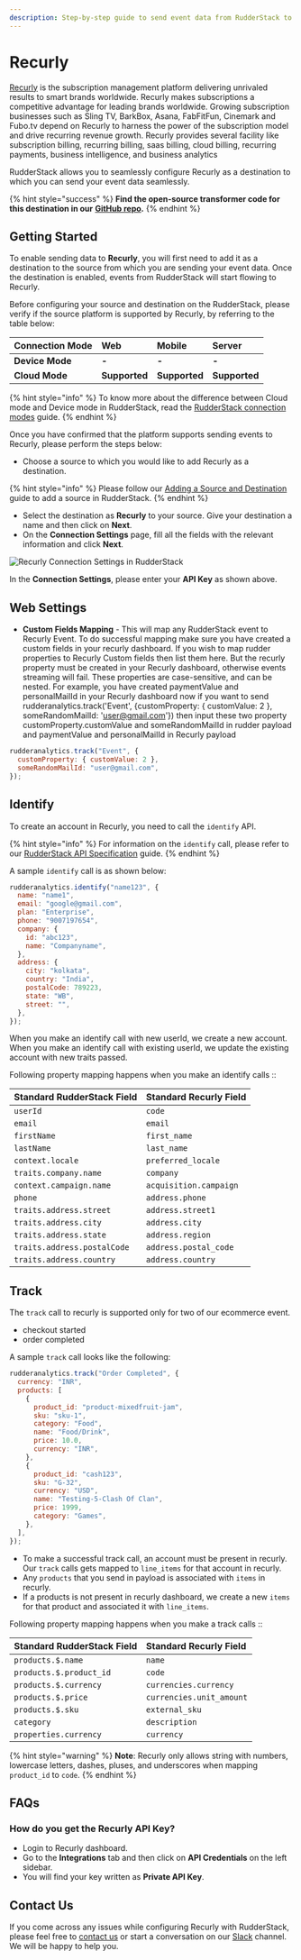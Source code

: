 ```yaml
---
description: Step-by-step guide to send event data from RudderStack to Recurly.
---
```


# Recurly

[Recurly](https://recurly.com/) is the subscription management platform delivering unrivaled results to smart brands worldwide. Recurly makes subscriptions a competitive advantage for leading brands worldwide. Growing subscription businesses such as Sling TV, BarkBox, Asana, FabFitFun, Cinemark and Fubo.tv depend on Recurly to harness the power of the subscription model and drive recurring revenue growth. Recurly provides several facility like subscription billing, recurring billing, saas billing, cloud billing, recurring payments, business intelligence, and business analytics

RudderStack allows you to seamlessly configure Recurly as a destination to which you can send your event data seamlessly.

{% hint style="success" %}
**Find the open-source transformer code for this destination in our** [**GitHub repo**](https://github.com/rudderlabs/rudder-transformer/tree/master/v0/destinations/recurly)**.**
{% endhint %}

## Getting Started

To enable sending data to **Recurly**, you will first need to add it as a destination to the source from which you are sending your event data. Once the destination is enabled, events from RudderStack will start flowing to Recurly.

Before configuring your source and destination on the RudderStack, please verify if the source platform is supported by Recurly, by referring to the table below:

| **Connection Mode** | Web           | Mobile        | Server        |
| :------------------ | :------------ | :------------ | :------------ |
| **Device Mode**     | **-**         | **-**         | **-**         |
| **Cloud Mode**      | **Supported** | **Supported** | **Supported** |

{% hint style="info" %}
To know more about the difference between Cloud mode and Device mode in RudderStack, read the [RudderStack connection modes](https://docs.rudderstack.com/get-started/rudderstack-connection-modes) guide.
{% endhint %}

Once you have confirmed that the platform supports sending events to Recurly, please perform the steps below:

- Choose a source to which you would like to add Recurly as a destination.

{% hint style="info" %}
Please follow our [Adding a Source and Destination](https://docs.rudderstack.com/how-to-guides/adding-source-and-destination-rudderstack) guide to add a source in RudderStack.
{% endhint %}

- Select the destination as **Recurly** to your source. Give your destination a name and then click on **Next**.
- On the **Connection Settings** page, fill all the fields with the relevant information and click **Next**.

![Recurly Connection Settings in RudderStack](../.gitbook/assets/recurly.png)

In the **Connection Settings**, please enter your **API Key** as shown above.

## Web Settings

- **Custom Fields Mapping** - This will map any RudderStack event to Recurly Event. To do successful mapping make sure you have created a custom fields in your recurly dashboard. If you wish to map rudder properties to Recurly Custom fields then list them here. But the recurly property must be created in your Recurly dashboard, otherwise events streaming will fail. These properties are case-sensitive, and can be nested. For example, you have created paymentValue and personalMailId in your Recurly dashboard now if you want to send rudderanalytics.track('Event', {customProperty: { customValue: 2 }, someRandomMailId: 'user@gmail.com'}) then input these two property customProperty.customValue and someRandomMailId in rudder payload and paymentValue and personalMailId in Recurly payload

```javascript
rudderanalytics.track("Event", {
  customProperty: { customValue: 2 },
  someRandomMailId: "user@gmail.com",
});
```

## Identify

To create an account in Recurly, you need to call the `identify` API.

{% hint style="info" %}
For information on the `identify` call, please refer to our [RudderStack API Specification](https://docs.rudderstack.com/rudderstack-api-spec) guide.
{% endhint %}

A sample `identify` call is as shown below:

```javascript
rudderanalytics.identify("name123", {
  name: "name1",
  email: "google@gmail.com",
  plan: "Enterprise",
  phone: "9007197654",
  company: {
    id: "abc123",
    name: "Companyname",
  },
  address: {
    city: "kolkata",
    country: "India",
    postalCode: 789223,
    state: "WB",
    street: "",
  },
});
```

When you make an identify call with new userId, we create a new account.
When you make an identify call with existing userId, we update the existing account with new traits passed.

Following property mapping happens when you make an identify calls ::

| Standard RudderStack Field  | Standard Recurly Field |
| :-------------------------- | :--------------------- |
| `userId`                    | `code`                 |
| `email`                     | `email`                |
| `firstName`                 | `first_name`           |
| `lastName`                  | `last_name`            |
| `context.locale`            | `preferred_locale`     |
| `traits.company.name`       | `company`              |
| `context.campaign.name`     | `acquisition.campaign` |
| `phone`                     | `address.phone`        |
| `traits.address.street`     | `address.street1`      |
| `traits.address.city`       | `address.city`         |
| `traits.address.state`      | `address.region`       |
| `traits.address.postalCode` | `address.postal_code`  |
| `traits.address.country`    | `address.country`      |

## Track

The `track` call to recurly is supported only for two of our ecommerce event.

- checkout started
- order completed

A sample `track` call looks like the following:

```javascript
rudderanalytics.track("Order Completed", {
  currency: "INR",
  products: [
    {
      product_id: "product-mixedfruit-jam",
      sku: "sku-1",
      category: "Food",
      name: "Food/Drink",
      price: 10.0,
      currency: "INR",
    },
    {
      product_id: "cash123",
      sku: "G-32",
      currency: "USD",
      name: "Testing-5-Clash Of Clan",
      price: 1999,
      category: "Games",
    },
  ],
});
```

- To make a successful track call, an account must be present in recurly. Our `track` calls gets mapped to `line_items` for that account in recurly.
- Any `products` that you send in payload is associated with `items` in recurly.
- If a products is not present in recurly dashboard, we create a new `items` for that product and associated it with `line_items`.

Following property mapping happens when you make a track calls ::

| Standard RudderStack Field | Standard Recurly Field   |
| :------------------------- | :----------------------- |
| `products.$.name`          | `name`                   |
| `products.$.product_id`    | `code`                   |
| `products.$.currency`      | `currencies.currency`    |
| `products.$.price`         | `currencies.unit_amount` |
| `products.$.sku`           | `external_sku`           |
| `category`                 | `description`            |
| `properties.currency`      | `currency`               |

{% hint style="warning" %}
**Note**: Recurly only allows string with numbers, lowercase letters, dashes, pluses, and underscores when mapping `product_id` to `code`.
{% endhint %}

## FAQs

### **How do you get the Recurly API Key?**

- Login to Recurly dashboard.
- Go to the **Integrations** tab and then click on **API Credentials** on the left sidebar.
- You will find your key written as **Private API Key**.

## Contact Us

If you come across any issues while configuring Recurly with RudderStack, please feel free to [contact us](mailto:%20docs@rudderstack.com) or start a conversation on our [Slack](https://resources.rudderstack.com/join-rudderstack-slack) channel. We will be happy to help you.
